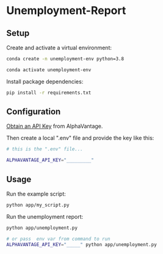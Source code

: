 # Unemployment-Report

## Setup
Create and activate a virtual environment:

```sh
conda create -n unemployment-env python=3.8

conda activate unemployment-env
```
Install package dependencies:

```sh
pip install -r requirements.txt
```
## Configuration

[Obtain an API Key](https://www.alphavantage.co/support/#api-key) from AlphaVantage.

Then create a local ".env" file and provide the key like this:

```sh
# this is the ".env" file...

ALPHAVANTAGE_API_KEY="_________"
```
## Usage

Run the example script:

```sh
python app/my_script.py
```

Run the unemployment report:

```sh
python app/unemployment.py
```

```sh
# or pass  env var from command to run
ALPHAVANTAGE_API_KEY="_____" python app/unemployment.py
```

